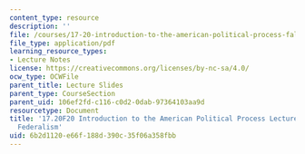 ```yaml
---
content_type: resource
description: ''
file: /courses/17-20-introduction-to-the-american-political-process-fall-2020/6b2d1120e66f188d390c35f06a358fbb_MIT17_20F20_lec14.pdf
file_type: application/pdf
learning_resource_types:
- Lecture Notes
license: https://creativecommons.org/licenses/by-nc-sa/4.0/
ocw_type: OCWFile
parent_title: Lecture Slides
parent_type: CourseSection
parent_uid: 106ef2fd-c116-c0d2-0dab-97364103aa9d
resourcetype: Document
title: '17.20F20 Introduction to the American Political Process Lecture Slides 14:
  Federalism'
uid: 6b2d1120-e66f-188d-390c-35f06a358fbb
---
```

